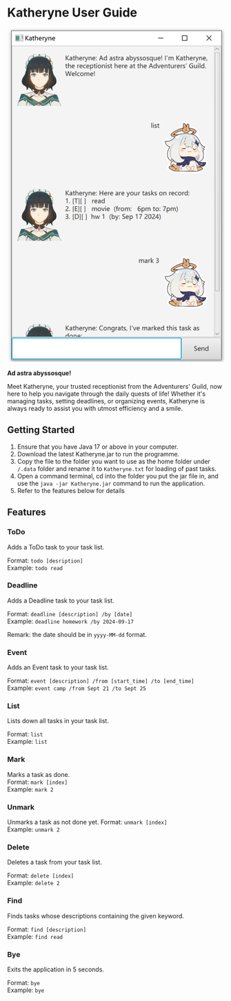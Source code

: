 # Katheryne User Guide

![Ui.png](Ui.png)

**Ad astra abyssosque!**

Meet Katheryne, your trusted receptionist from the Adventurers' Guild, now here to help you navigate through the daily quests of life! 
Whether it's managing tasks, setting deadlines, or organizing events, Katheryne is always ready to assist you with utmost efficiency and a smile.

## Getting Started
1. Ensure that you have Java 17 or above in your computer.
2. Download the latest Katheryne.jar to run the programme.
3. Copy the file to the folder you want to use as the home folder under `/.data` folder and rename it to `Katheryne.txt` for loading of past tasks.
4. Open a command terminal, cd into the folder you put the jar file in, and use the `java -jar Katheryne.jar` command to run the application.
5. Refer to the features below for details


## Features

### ToDo
Adds a ToDo task to your task list.  

Format: `todo [desription]`  
Example: `todo read`  

### Deadline
Adds a Deadline task to your task list.  

Format: `deadline [description] /by [date]`  
Example: `deadline homework /by 2024-09-17`  

Remark: the date should be in `yyyy-MM-dd` format.  

### Event
Adds an Event task to your task list.  

Format: `event [description] /from [start_time] /to [end_time]`  
Example: `event camp /from Sept 21 /to Sept 25`  

### List
Lists down all tasks in your task list.  

Format: `list`  
Example: `list`

### Mark
Marks a task as done.  
Format: `mark [index]`  
Example: `mark 2`

### Unmark
Unmarks a task as not done yet.
Format: `unmark [index]`  
Example: `unmark 2`  

### Delete
Deletes a task from your task list.  

Format: `delete [index]`  
Example: `delete 2`

### Find
Finds tasks whose descriptions containing the given keyword.  

Format: `find [description]`  
Example: `find read`

### Bye
Exits the application in 5 seconds.

Format: `bye`  
Example: `bye`


